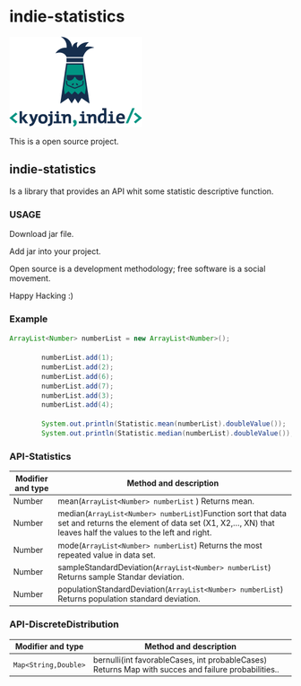 # indie-statistics
![Image of KyojinIndie](https://github.com/kyojinindie/indie-statistics/blob/master/kyojinIndie.png)


This is a open source project.

## **indie-statistics**

Is a library that provides an API whit some statistic descriptive function.

### **USAGE**

Download jar file.

Add jar into your project.

Open source is a development methodology; free software is a social movement.

Happy Hacking :)

### **Example**

```java
ArrayList<Number> numberList = new ArrayList<Number>();
		
		numberList.add(1);
		numberList.add(2);
		numberList.add(6);
		numberList.add(7);
		numberList.add(3);
		numberList.add(4);
		
		System.out.println(Statistic.mean(numberList).doubleValue());
		System.out.println(Statistic.median(numberList).doubleValue());
```
		


### **API-Statistics**

Modifier and type | Method and description
------------ | -------------
Number | mean(`ArrayList<Number> numberList` ) Returns mean.
Number | median(`ArrayList<Number> numberList`)Function sort that data set and returns the element of data set (X1, X2,…, XN) that leaves half the values to the left and right.
Number | mode(`ArrayList<Number> numberList`) Returns the most repeated value in data set.
Number | sampleStandardDeviation(`ArrayList<Number> numberList`) Returns sample Standar deviation.
Number | populationStandardDeviation(`ArrayList<Number> numberList`) Returns population standard deviation.

### **API-DiscreteDistribution**

Modifier and type | Method and description
------------ | -------------
`Map<String,Double>` | bernulli(int favorableCases, int probableCases) Returns Map with succes and failure probabilities..
